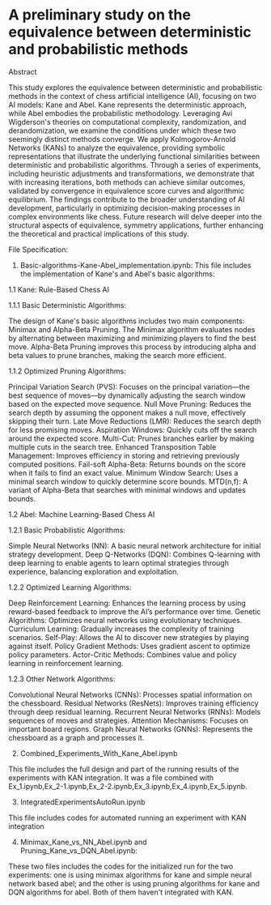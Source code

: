 # A preliminary study on the equivalence between deterministic and probabilistic methods

Abstract

This study explores the equivalence between deterministic and probabilistic methods in the context of chess artificial intelligence (AI), focusing on two AI models: Kane and Abel. Kane represents the deterministic approach, while Abel embodies the probabilistic methodology. Leveraging Avi Wigderson's theories on computational complexity, randomization, and derandomization, we examine the conditions under which these two seemingly distinct methods converge. We apply Kolmogorov-Arnold Networks (KANs) to analyze the equivalence, providing symbolic representations that illustrate the underlying functional similarities between deterministic and probabilistic algorithms. Through a series of experiments, including heuristic adjustments and transformations, we demonstrate that with increasing iterations, both methods can achieve similar outcomes, validated by convergence in equivalence score curves and algorithmic equilibrium. The findings contribute to the broader understanding of AI development, particularly in optimizing decision-making processes in complex environments like chess. Future research will delve deeper into the structural aspects of equivalence, symmetry applications, further enhancing the theoretical and practical implications of this study.

File Specification:
1. Basic-algorithms-Kane-Abel_implementation.ipynb: This file includes the implementation of Kane's and Abel's basic algorithms:

1.1 Kane: Rule-Based Chess AI

1.1.1 Basic Deterministic Algorithms:

The design of Kane's basic algorithms includes two main components: Minimax and Alpha-Beta Pruning. The Minimax algorithm evaluates nodes by alternating between maximizing and minimizing players to find the best move. Alpha-Beta Pruning improves this process by introducing alpha and beta values to prune branches, making the search more efficient.

1.1.2 Optimized Pruning Algorithms:

Principal Variation Search (PVS): Focuses on the principal variation—the best sequence of moves—by dynamically adjusting the search window based on the expected move sequence.
Null Move Pruning: Reduces the search depth by assuming the opponent makes a null move, effectively skipping their turn.
Late Move Reductions (LMR): Reduces the search depth for less promising moves.
Aspiration Windows: Quickly cuts off the search around the expected score.
Multi-Cut: Prunes branches earlier by making multiple cuts in the search tree.
Enhanced Transposition Table Management: Improves efficiency in storing and retrieving previously computed positions.
Fail-soft Alpha-Beta: Returns bounds on the score when it fails to find an exact value.
Minimum Window Search: Uses a minimal search window to quickly determine score bounds.
MTD(n,f): A variant of Alpha-Beta that searches with minimal windows and updates bounds.

1.2  Abel: Machine Learning-Based Chess AI

1.2.1 Basic Probabilistic Algorithms:

Simple Neural Networks (NN): A basic neural network architecture for initial strategy development.
Deep Q-Networks (DQN): Combines Q-learning with deep learning to enable agents to learn optimal strategies through experience, balancing exploration and exploitation.

1.2.2 Optimized Learning Algorithms:

Deep Reinforcement Learning: Enhances the learning process by using reward-based feedback to improve the AI’s performance over time.
Genetic Algorithms: Optimizes neural networks using evolutionary techniques.
Curriculum Learning: Gradually increases the complexity of training scenarios.
Self-Play: Allows the AI to discover new strategies by playing against itself.
Policy Gradient Methods: Uses gradient ascent to optimize policy parameters.
Actor-Critic Methods: Combines value and policy learning in reinforcement learning.

1.2.3 Other Network Algorithms:

Convolutional Neural Networks (CNNs): Processes spatial information on the chessboard.
Residual Networks (ResNets): Improves training efficiency through deep residual learning.
Recurrent Neural Networks (RNNs): Models sequences of moves and strategies.
Attention Mechanisms: Focuses on important board regions.
Graph Neural Networks (GNNs): Represents the chessboard as a graph and processes it.

2. Combined_Experiments_With_Kane_Abel.ipynb

This file includes the full design and part of the running results of the experiments with KAN integration. It was a file combined with Ex_1.ipynb,Ex_2-1.ipynb,Ex_2-2.ipynb,Ex_3.ipynb,Ex_4.ipynb,Ex_5.ipynb. 

3. IntegratedExperimentsAutoRun.ipynb

This file includes codes for automated running an experiment with KAN integration

4. Minimax_Kane_vs_NN_Abel.ipynb and Pruning_Kane_vs_DQN_Abel.ipynb:

These two files includes the codes for the initialized run for the two experiments: one is using minimax algorithms for kane and simple neural network based abel; and the other is using pruning algorithms for kane and DQN algorithms for abel. Both of them haven't integrated with KAN.
